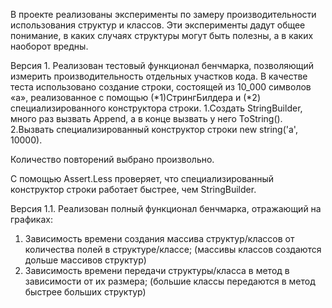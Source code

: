 В проекте реализованы эксперименты по замеру производительности использования структур и классов.
Эти эксперименты дадут общее понимание, в каких случаях структуры могут быть полезны, а в каких наоборот вредны.

Версия 1.
Реализован тестовый функционал бенчмарка, позволяющий измерить производительность отдельных участков кода.
В качестве теста использовано создание строки, состоящей из 10_000 символов «а», реализованное с помощью
(*1)СтрингБилдера и (*2) специализированного конструктора строки.
1.Создать StringBuilder, много раз вызвать Append, а в конце вызвать у него ToString().
2.Вызвать специализированный конструктор строки new string('a', 10000).

Количество повторений выбрано произвольно.

С помощью Assert.Less проверяет, что специализированный конструктор строки работает быстрее, чем StringBuilder.


Версия 1.1.
Реализован полный функционал бенчмарка, отражающий на графиках:
1. Зависимость времени создания массива структур/классов от количества полей в структуре/классе;
(массивы классов создаются дольше массивов структур)
2. Зависимость времени передачи структуры/класса в метод в зависимости от их размера;
(большие классы передаются в метод быстрее больших структур)


